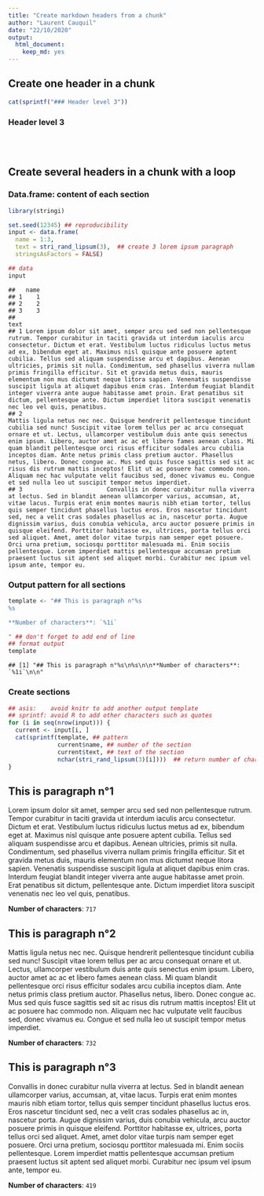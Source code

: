 ```yaml
---
title: "Create markdown headers from a chunk"
author: "Laurent Cauquil"
date: "22/10/2020"
output: 
  html_document:
    keep_md: yes
---
```




## Create one header in a chunk

```r
cat(sprintf("### Header level 3"))
```

### Header level 3

<Br><Br>

## Create several headers in a chunk with a loop

### Data.frame: content of each section

```r
library(stringi)

set.seed(12345) ## reproducibility
input <- data.frame(
  name = 1:3,
  text = stri_rand_lipsum(3),  ## create 3 lorem ipsum paragraph
  stringsAsFactors = FALSE)

## data
input
```

```
##   name
## 1    1
## 2    2
## 3    3
##                                                                                                                                                                                                                                                                                                                                                                                                                                                                                                                                                                                                                                                                                                                                                                                                    text
## 1 Lorem ipsum dolor sit amet, semper arcu sed sed non pellentesque rutrum. Tempor curabitur in taciti gravida ut interdum iaculis arcu consectetur. Dictum et erat. Vestibulum luctus ridiculus luctus metus ad ex, bibendum eget at. Maximus nisl quisque ante posuere aptent cubilia. Tellus sed aliquam suspendisse arcu et dapibus. Aenean ultricies, primis sit nulla. Condimentum, sed phasellus viverra nullam primis fringilla efficitur. Sit et gravida metus duis, mauris elementum non mus dictumst neque litora sapien. Venenatis suspendisse suscipit ligula at aliquet dapibus enim cras. Interdum feugiat blandit integer viverra ante augue habitasse amet proin. Erat penatibus sit dictum, pellentesque ante. Dictum imperdiet litora suscipit venenatis nec leo vel quis, penatibus.
## 2                                                                                                   Mattis ligula netus nec nec. Quisque hendrerit pellentesque tincidunt cubilia sed nunc! Suscipit vitae lorem tellus per ac arcu consequat ornare et ut. Lectus, ullamcorper vestibulum duis ante quis senectus enim ipsum. Libero, auctor amet ac ac et libero fames aenean class. Mi quam blandit pellentesque orci risus efficitur sodales arcu cubilia inceptos diam. Ante netus primis class pretium auctor. Phasellus netus, libero. Donec congue ac. Mus sed quis fusce sagittis sed sit ac risus dis rutrum mattis inceptos! Elit ut ac posuere hac commodo non. Aliquam nec hac vulputate velit faucibus sed, donec vivamus eu. Congue et sed nulla leo ut suscipit tempor metus imperdiet.
## 3                        Convallis in donec curabitur nulla viverra at lectus. Sed in blandit aenean ullamcorper varius, accumsan, at, vitae lacus. Turpis erat enim montes mauris nibh etiam tortor, tellus quis semper tincidunt phasellus luctus eros. Eros nascetur tincidunt sed, nec a velit cras sodales phasellus ac in, nascetur porta. Augue dignissim varius, duis conubia vehicula, arcu auctor posuere primis in quisque eleifend. Porttitor habitasse ex, ultrices, porta tellus orci sed aliquet. Amet, amet dolor vitae turpis nam semper eget posuere. Orci urna pretium, sociosqu porttitor malesuada mi. Enim sociis pellentesque. Lorem imperdiet mattis pellentesque accumsan pretium praesent luctus sit aptent sed aliquet morbi. Curabitur nec ipsum vel ipsum ante, tempor eu.
```

### Output pattern for all sections

```r
template <- "## This is paragraph n°%s
%s

**Number of characters**: `%1i`

" ## don't forget to add end of line
## format output
template
```

```
## [1] "## This is paragraph n°%s\n%s\n\n**Number of characters**: `%1i`\n\n"
```

### Create sections

```r
## asis:    avoid knitr to add another output template
## sprintf: avoid R to add other characters such as quotes
for (i in seq(nrow(input))) {
  current <- input[i, ]
  cat(sprintf(template, ## pattern
              current$name, ## number of the section
              current$text, ## text of the section
              nchar(stri_rand_lipsum(3)[i])))  ## return number of characters for each section
}
```

## This is paragraph n°1
Lorem ipsum dolor sit amet, semper arcu sed sed non pellentesque rutrum. Tempor curabitur in taciti gravida ut interdum iaculis arcu consectetur. Dictum et erat. Vestibulum luctus ridiculus luctus metus ad ex, bibendum eget at. Maximus nisl quisque ante posuere aptent cubilia. Tellus sed aliquam suspendisse arcu et dapibus. Aenean ultricies, primis sit nulla. Condimentum, sed phasellus viverra nullam primis fringilla efficitur. Sit et gravida metus duis, mauris elementum non mus dictumst neque litora sapien. Venenatis suspendisse suscipit ligula at aliquet dapibus enim cras. Interdum feugiat blandit integer viverra ante augue habitasse amet proin. Erat penatibus sit dictum, pellentesque ante. Dictum imperdiet litora suscipit venenatis nec leo vel quis, penatibus.

**Number of characters**: `717`

## This is paragraph n°2
Mattis ligula netus nec nec. Quisque hendrerit pellentesque tincidunt cubilia sed nunc! Suscipit vitae lorem tellus per ac arcu consequat ornare et ut. Lectus, ullamcorper vestibulum duis ante quis senectus enim ipsum. Libero, auctor amet ac ac et libero fames aenean class. Mi quam blandit pellentesque orci risus efficitur sodales arcu cubilia inceptos diam. Ante netus primis class pretium auctor. Phasellus netus, libero. Donec congue ac. Mus sed quis fusce sagittis sed sit ac risus dis rutrum mattis inceptos! Elit ut ac posuere hac commodo non. Aliquam nec hac vulputate velit faucibus sed, donec vivamus eu. Congue et sed nulla leo ut suscipit tempor metus imperdiet.

**Number of characters**: `732`

## This is paragraph n°3
Convallis in donec curabitur nulla viverra at lectus. Sed in blandit aenean ullamcorper varius, accumsan, at, vitae lacus. Turpis erat enim montes mauris nibh etiam tortor, tellus quis semper tincidunt phasellus luctus eros. Eros nascetur tincidunt sed, nec a velit cras sodales phasellus ac in, nascetur porta. Augue dignissim varius, duis conubia vehicula, arcu auctor posuere primis in quisque eleifend. Porttitor habitasse ex, ultrices, porta tellus orci sed aliquet. Amet, amet dolor vitae turpis nam semper eget posuere. Orci urna pretium, sociosqu porttitor malesuada mi. Enim sociis pellentesque. Lorem imperdiet mattis pellentesque accumsan pretium praesent luctus sit aptent sed aliquet morbi. Curabitur nec ipsum vel ipsum ante, tempor eu.

**Number of characters**: `419`

